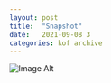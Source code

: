 ```yaml
---
layout:	post
title:	"Snapshot"
date:	2021-09-08 3
categories:	kof archive
---
```


![Image Alt](https://k0f.github.io/assets/2021-09-08-161458.jpg)